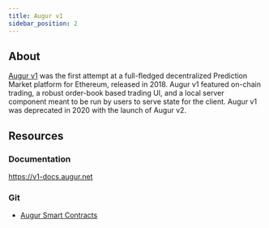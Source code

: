```yaml
---
title: Augur v1
sidebar_position: 2
---
```


## About
[Augur v1](/v1) was the first attempt at a full-fledged decentralized Prediction Market platform for Ethereum, released in 2018. Augur v1 featured on-chain trading, a robust order-book based trading UI, and a local server component meant to be run by users to serve state for the client. Augur v1 was deprecated in 2020 with the launch of Augur v2.

## Resources
### Documentation
https://v1-docs.augur.net

### Git
- [Augur Smart Contracts](https://github.com/AugurProject/augur-core)
